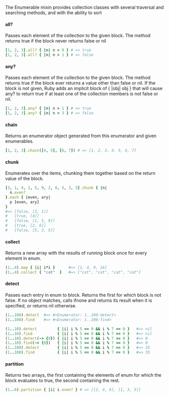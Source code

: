 The Enumerable mixin provides collection classes with several traversal and searching methods, and with the ability to sort

#### all?
Passes each element of the collection to the given block. The method returns true if the block never returns false or nil
```ruby
[1, 2, 3].all? { |n| n > 0 } # => true
[1, 2, 3].all? { |n| n > 1 } # => false
```

#### any?
Passes each element of the collection to the given block. The method returns true if the block ever returns a value other than false or nil. If the block is not given, Ruby adds an implicit block of { |obj| obj } that will cause any? to return true if at least one of the collection members is not false or nil.
```ruby
[1, 2, 3].any? { |n| n > 1 } # => true
[1, 2, 3].any? { |n| n > 3 } # => false
```

#### chain
Returns an enumerator object generated from this enumerator and given enumerables.
```ruby
[1, 2, 3].chain([4, 5], [6, 7]) # => [1, 2, 3, 4, 5, 6, 7]
```

#### chunk
Enumerates over the items, chunking them together based on the return value of the block.

```ruby
[3, 1, 4, 1, 5, 9, 2, 6, 5, 3, 5].chunk { |n|
  n.even?
}.each { |even, ary|
  p [even, ary]
}
#=> [false, [3, 1]]
#   [true, [4]]
#   [false, [1, 5, 9]]
#   [true, [2, 6]]
#   [false, [5, 3, 5]]
```

#### collect
Returns a new array with the results of running block once for every element in enum.

```ruby
(1..4).map { |i| i*i }      #=> [1, 4, 9, 16]
(1..4).collect { "cat"  }   #=> ["cat", "cat", "cat", "cat"]
```

#### detect
Passes each entry in enum to block. Returns the first for which block is not false. If no object matches, calls ifnone and returns its result when it is specified, or returns nil otherwise.
```ruby
(1..100).detect  #=> #<Enumerator: 1..100:detect>
(1..100).find    #=> #<Enumerator: 1..100:find>

(1..10).detect         { |i| i % 5 == 0 && i % 7 == 0 }   #=> nil
(1..10).find           { |i| i % 5 == 0 && i % 7 == 0 }   #=> nil
(1..10).detect(-> {0}) { |i| i % 5 == 0 && i % 7 == 0 }   #=> 0
(1..10).find(-> {0})   { |i| i % 5 == 0 && i % 7 == 0 }   #=> 0
(1..100).detect        { |i| i % 5 == 0 && i % 7 == 0 }   #=> 35
(1..100).find          { |i| i % 5 == 0 && i % 7 == 0 }   #=> 35
```

#### partition
Returns two arrays, the first containing the elements of enum for which the block evaluates to true, the second containing the rest.
```ruby
(1..6).partition { |i| i.even? } # => [[2, 4, 6], [1, 3, 5]]
```

